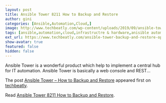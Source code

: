 ```yaml
---
layout: post
title: Ansible Tower 8211 How to Backup and Restore
author: gini
categories: [Ansible,Automation,Cloud,]
image: http://www.techbeatly.com/wp-content/uploads/2019/09/ansible-tower-backup-and-restore-operations-1.jpg
tags: [ansible,automation,cloud,infrastructre & hardware,anisible automation,ansible tower,ansible tower – backup and restore operations,backup ansible,how to backup ansible tower,how to restore ansible tower,]
ext_url: https://www.techbeatly.com/ansible-tower-backup-and-restore-operations/
show-avatar: true
featured: false
hidden: false
---
```


<p>Ansible Tower is a wonderful product which help to implement a central hub for IT automation. Ansible Tower is basically a web console and REST&#46;&#46;&#46;</p>
<p>The post <a href="https://www.techbeatly.com/ansible-tower-backup-and-restore-operations/">Ansible Tower &#8211; How to Backup and Restore</a> appeared first on <a href="https://www.techbeatly.com">techbeatly</a>.</p>

Read [Ansible Tower 8211 How to Backup and Restore](https://www.techbeatly.com/ansible-tower-backup-and-restore-operations/).